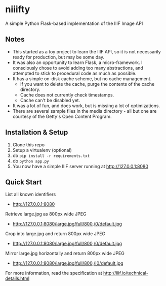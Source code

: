 # niiifty

A simple Python Flask-based implementation of the IIIF Image API

## Notes
* This started as a toy project to learn the IIIF API, so it is not necessarily ready for production, but may be some day.
* It was also an opportunity to learn Flask, a micro-framework. I consciously chose to avoid adding too many abstractions, and attempted to stick to procedural code as much as possible.
* It has a simple on-disk cache scheme, but no cache management.
  * If you want to delete the cache, purge the contents of the cache directory.
  * Cache does not currently check timestamps.
  * Cache can't be disabled yet.
* It was a lot of fun, and does work, but is missing a lot of optimizations.
* There are several sample files in the media directory - all but one are courtesy of the Getty's Open Content Program.

## Installation & Setup

1. Clone this repo
2. Setup a virtualenv (optional)
3. do `pip install -r requirements.txt`
4. do `python app.py`
5. You now have a simple IIIF server running at http://127.0.0.1:8080

## Quick Start

List all known identifiers
* http://127.0.0.1:8080

Retrieve large.jpg as 800px wide JPEG
* http://127.0.0.1:8080/large.jpg/full/800,/0/default.jpg 

Crop into large.jpg and return 800px wide JPEG
* http://127.0.0.1:8080/large.jpg/full/800,/0/default.jpg 

Mirror large.jpg horizontally and return 800px wide JPEG
* http://127.0.0.1:8080/large.jpg/full/800,/!0/default.jpg 

For more information, read the specification at http://iiif.io/technical-details.html
